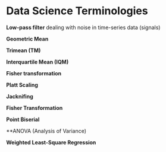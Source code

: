 Data Science Terminologies
==========

**Low-pass filter** dealing with noise in time-series data (signals)

**Geometric Mean**

**Trimean (TM)**

**Interquartile Mean (IQM)**


**Fisher transformation**


**Platt Scaling**


**Jacknifing**


**Fisher Transformation**

**Point Biserial**

**ANOVA (Analysis of Variance)

**Weighted Least-Square Regression**

